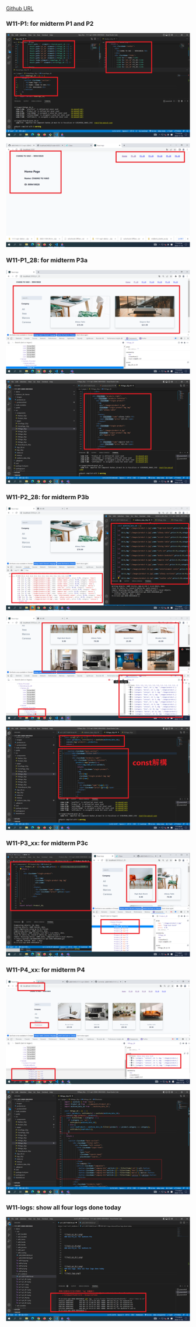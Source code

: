 [Github URL](https://github.com/a88019401/1111-wp1-DEMO-909410028.git)

### W11-P1: for midterm P1 and P2



![](w11-p1-1.png)



![](w11-p1-2.png)

### W11-P1_28: for midterm P3a



![](w11-p1_28-1.png)



![](w11-p1_28-2.png)
### W11-P2_28: for midterm P3b



![](w11-p2_28-1.png)

![](w11-p2_28-2.png)



![](w11-p2_28-3.png)
### W11-P3_xx: for midterm P3c



![](w11-p3_28.png)
### W11-P4_xx: for midterm P4



![](w11-p4_28-1.png)



![](w11-p4_28-2.png)
### W11-logs: show all four logs done today

![](w11-logs.png)
